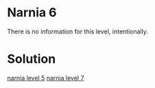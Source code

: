 <h1>Narnia 6</h1>

<p>There is no information for this level, intentionally.</p>

<h1>Solution</h1>

[narnia level 5](5.md)
[narnia level 7](7.md)
